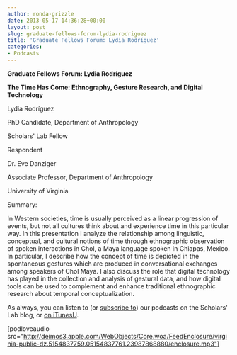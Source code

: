 ```yaml
---
author: ronda-grizzle
date: 2013-05-17 14:36:28+00:00
layout: post
slug: graduate-fellows-forum-lydia-rodriguez
title: 'Graduate Fellows Forum: Lydia Rodríguez'
categories:
- Podcasts
---
```


**Graduate Fellows Forum: Lydia Rodríguez**




**The Time Has Come: Ethnography, Gesture Research, and Digital Technology**





Lydia Rodríguez  

PhD Candidate, Department of Anthropology  

Scholars' Lab Fellow





Respondent  

Dr. Eve Danziger  

Associate Professor, Department of Anthropology  

University of Virginia





Summary:




In Western societies, time is usually perceived as a linear progression of events, but not all cultures think about and experience time in this particular way. In this presentation I analyze the relationship among linguistic, conceptual, and cultural notions of time through ethnographic observation of spoken interactions in Chol, a Maya language spoken in Chiapas, Mexico. In particular, I describe how the concept of time is depicted in the spontaneous gestures which are produced in conversational exchanges among speakers of Chol Maya. I also discuss the role that digital technology has played in the collection and analysis of gestural data, and how digital tools can be used to complement and enhance traditional ethnographic research about temporal conceptualization.









As always, you can listen to (or [subscribe to](http://www.scholarslab.org/category/podcasts/)) our podcasts on the Scholars' Lab blog, or [on iTunesU](http://itunes.apple.com/us/itunes-u/scholars-lab-speaker-series/id401906619).



[podloveaudio src="http://deimos3.apple.com/WebObjects/Core.woa/FeedEnclosure/virginia-public-dz.5154837759.05154837761.23987868880/enclosure.mp3"]
